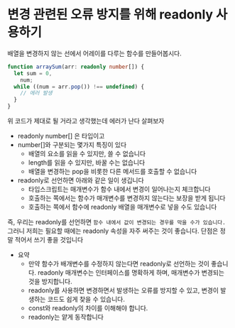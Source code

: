 # 변경 관련된 오류 방지를 위해 readonly 사용하기

배열을 변경하지 않는 선에서 어레이를 다루는 함수를 만들어봅시다.

```typescript
function arraySum(arr: readonly number[]) {
  let sum = 0,
    num;
  while ((num = arr.pop()) !== undefined) {
    // 에러 발생
  }
}
```

위 코드가 제대로 될 거라고 생각했는데 에러가 난다 살펴보자

- readonly number[] 은 타입이고
- number[]와 구분되는 몇가지 특징이 있다
  - 배열의 요소를 읽을 수 있지만, 쓸 수 없습니다
  - length를 읽을 수 있지만, 바꿀 수는 없습니다
  - 배열을 변경하는 pop을 비롯한 다른 메서드를 호출할 수 없습니다
- readonly로 선언하면 아래와 같은 일이 생깁니다
  - 타입스크립트는 매개변수가 함수 내에서 변경이 일어나는지 체크합니다
  - 호출하는 쪽에서는 함수가 매개변수를 변경하지 않는다는 보장을 받게 됩니다
  - 호출하는 쪽에서 함수에 readonly 배열을 매개변수로 넣을 수도 있습니다

즉, 우리는 readonly를 선언하면 `함수 내에서 값이 변경되는 경우를 막을 수가 있습니다.` 그러니 저희는 필요할 때에는 readonly 속성을 자주 써주는 것이 좋습니다. 단점은 정말 적어서 쓰기 좋을 것입니다

- 요약
  - 만약 함수가 배개변수를 수정하지 않는다면 readonly로 선언하는 것이 좋습니다. readonly 매개변수는 인터페이스를 명확하게 하며, 매개변수가 변경되는 것을 방지합니다.
  - readonly를 사용하면 변경하면서 발생하는 오류를 방지할 수 있고, 변경이 발생하는 코드도 쉽게 찾을 수 있습니다.
  - const와 readonly의 차이를 이해해야 합니다.
  - readonly는 얕게 동작합니다

